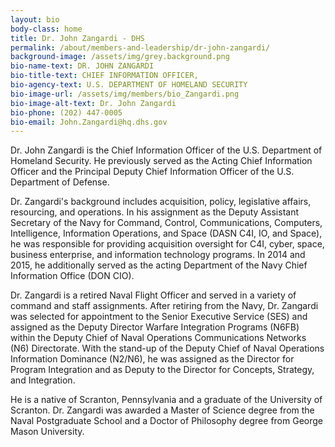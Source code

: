 ```yaml
---
layout: bio
body-class: home
title: Dr. John Zangardi - DHS
permalink: /about/members-and-leadership/dr-john-zangardi/
background-image: /assets/img/grey.background.png
bio-name-text: DR. JOHN ZANGARDI
bio-title-text: CHIEF INFORMATION OFFICER,
bio-agency-text: U.S. DEPARTMENT OF HOMELAND SECURITY
bio-image-url: /assets/img/members/bio_Zangardi.png
bio-image-alt-text: Dr. John Zangardi
bio-phone: (202) 447-0005
bio-email: John.Zangardi@hq.dhs.gov
---
```

Dr. John Zangardi is the Chief Information Officer of the U.S. Department of Homeland Security. He previously served as the Acting Chief Information Officer and the Principal Deputy Chief Information Officer of the U.S. Department of Defense.

Dr. Zangardi's background includes acquisition, policy, legislative affairs, resourcing, and operations. In his assignment as the Deputy Assistant Secretary of the Navy for Command, Control, Communications, Computers, Intelligence, Information Operations, and Space (DASN C4I, IO, and Space), he was responsible for providing acquisition oversight for C4I, cyber, space, business enterprise, and information technology programs. In 2014 and 2015, he additionally served as the acting Department of the Navy Chief Information Office (DON CIO).

Dr. Zangardi is a retired Naval Flight Officer and served in a variety of command and staff assignments. After retiring from the Navy, Dr. Zangardi was selected for appointment to the Senior Executive Service (SES) and assigned as the Deputy Director Warfare Integration Programs (N6FB) within the Deputy Chief of Naval Operations Communications Networks (N6) Directorate. With the stand-up of the Deputy Chief of Naval Operations Information Dominance (N2/N6), he was assigned as the Director for Program Integration and as Deputy to the Director for Concepts, Strategy, and Integration.

He is a native of Scranton, Pennsylvania and a graduate of the University of Scranton. Dr. Zangardi was awarded a Master of Science degree from the Naval Postgraduate School and a Doctor of Philosophy degree from George Mason University.
